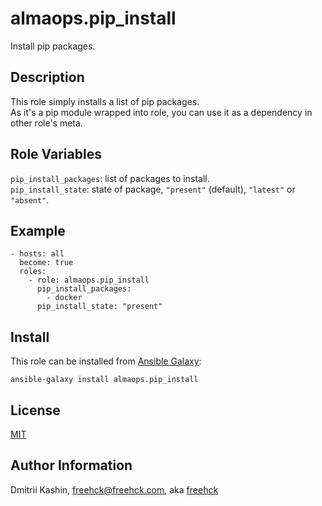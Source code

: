 almaops.pip_install
=========

Install pip packages.

Description
-----------

This role simply installs a list of pip packages.  
As it's a pip module wrapped into role, you can use it as a dependency in other role's meta.  

Role Variables
--------------

`pip_install_packages`: list of packages to install.  
`pip_install_state`: state of package, `"present"` (default), `"latest"` or `"absent"`.  

Example
-------
```
- hosts: all
  become: true
  roles:
    - role: almaops.pip_install
      pip_install_packages:
        - docker
      pip_install_state: "present"
```

Install
-------

This role can be installed from [Ansible Galaxy](https://galaxy.ansible.com/almaops/pip_install):

`ansible-galaxy install almaops.pip_install`

License
-------

[MIT](./LICENSE)

Author Information
------------------

Dmitrii Kashin, <freehck@freehck.com>, aka [freehck](https://github.com/freehck)
